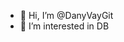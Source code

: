 - 👋 Hi, I’m @DanyVayGit
- 👀 I’m interested in DB


<!---
DanyVayGit/DanyVayGit is a ✨ special ✨ repository because its `README.md` (this file) appears on your GitHub profile.
You can click the Preview link to take a look at your changes.
--->
